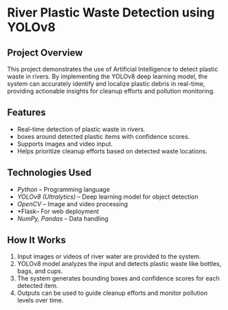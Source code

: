 # River Plastic Waste Detection using YOLOv8

## Project Overview
This project demonstrates the use of Artificial Intelligence to detect plastic waste in rivers. By implementing the YOLOv8 deep learning model, the system can accurately identify and localize plastic debris in 
real-time, providing actionable insights for cleanup efforts and pollution monitoring.

## Features
- Real-time detection of plastic waste in rivers.
-  boxes around detected plastic items with confidence scores.
- Supports images and video input.
- Helps prioritize cleanup efforts based on detected waste locations.

## Technologies Used
- *Python* – Programming language  
- *YOLOv8 (Ultralytics)* – Deep learning model for object detection  
- *OpenCV* – Image and video processing  
- *Flask– For web deployment  
- *NumPy, Pandas* – Data handling  

## How It Works
1. Input images or videos of river water are provided to the system.
2. YOLOv8 model analyzes the input and detects plastic waste like bottles, bags, and cups.
3. The system generates bounding boxes and confidence scores for each detected item.
4. Outputs can be used to guide cleanup efforts and monitor pollution levels over time.
